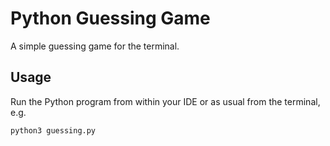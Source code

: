 # Python Guessing Game

A simple guessing game for the terminal.

## Usage

Run the Python program from within your IDE or as usual from the terminal, e.g.

```
python3 guessing.py
```
